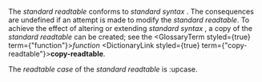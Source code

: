  



The *standard readtable* conforms to *standard syntax* . The consequences are undefined if an attempt is made to modify the *standard readtable*. To achieve the effect of altering or extending *standard syntax* , a copy of the *standard readtable* can be created; see the <GlossaryTerm styled={true} term={"function"}><i>function</i></GlossaryTerm> <DictionaryLink styled={true} term={"copy-readtable"}><b>copy-readtable</b></DictionaryLink>. 



The *readtable case* of the *standard readtable* is :upcase.  







